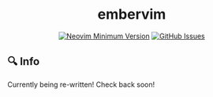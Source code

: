 <h1 align="center">embervim</h1>

<!-- <div align="center">  -->
<!--    <a href="https://github.com/danlikestocode/embervim#Info"> -->
<!--    Info -->
<!--    </a>  -->
<!--    <span> • </span> -->
<!---->
<!--    <a href="https://github.com/danlikestocode/embervim#Install"> -->
<!--    Install -->
<!--    </a>  -->
<!--    <span> • </span> -->
<!---->
<!--    <a href="https://github.com/danlikestocode/embervim#Usage"> -->
<!--    Usage -->
<!--    </a>  -->
<!--    <span> • </span> -->
<!---->
<!--    <a href="https://dotfyle.com/danlikestocode/embervim-nvim"> -->
<!--    Plugin List -->
<!--    </a> -->
<!-- </div> -->
<!---->

<div align="center">

[![Neovim Minimum Version](https://img.shields.io/badge/Neovim-0.9.0-blueviolet.svg?style=flat-square&logo=Neovim&color=90E59A&logoColor=white)](https://github.com/neovim/neovim)
[![GitHub Issues](https://img.shields.io/github/issues/danlikestocode/embervim.svg?style=flat-square&label=Issues&color=d77982)](https://github.com/NvChad/NvChad/issues)

</div>

## :mag: Info
Currently being re-written! Check back soon!



